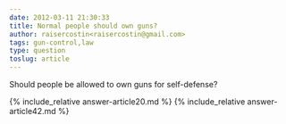 ```yaml
---
date: 2012-03-11 21:30:33
title: Normal people should own guns?
author: raisercostin<raisercostin@gmail.com>
tags: gun-control,law
type: question
toslug: article
---
```

<p>Should people be allowed to own guns for self-defense?</p>
{% include_relative answer-article20.md %}
{% include_relative answer-article42.md %}
